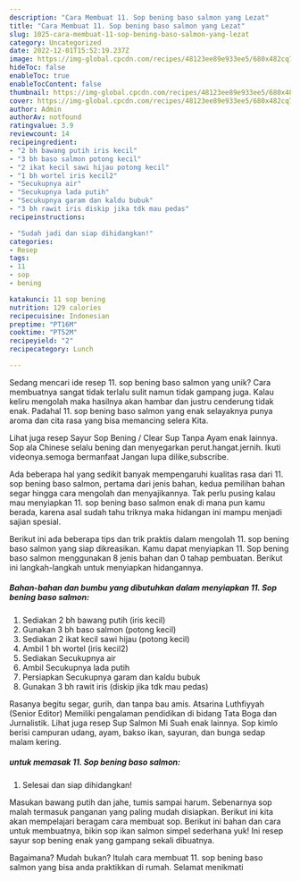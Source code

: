 ```yaml
---
description: "Cara Membuat 11. Sop bening baso salmon yang Lezat"
title: "Cara Membuat 11. Sop bening baso salmon yang Lezat"
slug: 1025-cara-membuat-11-sop-bening-baso-salmon-yang-lezat
category: Uncategorized
date: 2022-12-01T15:52:19.237Z
image: https://img-global.cpcdn.com/recipes/48123ee89e933ee5/680x482cq70/11-sop-bening-baso-salmon-foto-resep-utama.jpg
hideToc: false
enableToc: true
enableTocContent: false
thumbnail: https://img-global.cpcdn.com/recipes/48123ee89e933ee5/680x482cq70/11-sop-bening-baso-salmon-foto-resep-utama.jpg
cover: https://img-global.cpcdn.com/recipes/48123ee89e933ee5/680x482cq70/11-sop-bening-baso-salmon-foto-resep-utama.jpg
author: Admin
authorAv: notfound
ratingvalue: 3.9
reviewcount: 14
recipeingredient:
- "2 bh bawang putih iris kecil"
- "3 bh baso salmon potong kecil"
- "2 ikat kecil sawi hijau potong kecil"
- "1 bh wortel iris kecil2"
- "Secukupnya air"
- "Secukupnya lada putih"
- "Secukupnya garam dan kaldu bubuk"
- "3 bh rawit iris diskip jika tdk mau pedas"
recipeinstructions:

- "Sudah jadi dan siap dihidangkan!"
categories:
- Resep
tags:
- 11
- sop
- bening

katakunci: 11 sop bening 
nutrition: 129 calories
recipecuisine: Indonesian
preptime: "PT16M"
cooktime: "PT52M"
recipeyield: "2"
recipecategory: Lunch

---
```





Sedang mencari ide resep 11. sop bening baso salmon yang unik? Cara membuatnya sangat tidak terlalu sulit namun tidak gampang juga. Kalau keliru mengolah maka hasilnya akan hambar dan justru cenderung tidak enak. Padahal 11. sop bening baso salmon yang enak selayaknya punya aroma dan cita rasa yang bisa memancing selera Kita.





Lihat juga resep Sayur Sop Bening / Clear Sup Tanpa Ayam enak lainnya. Sop ala Chinese selalu bening dan menyegarkan perut.hangat.jernih. Ikuti videonya.semoga bermanfaat Jangan lupa dilike,subscribe.

Ada beberapa hal yang sedikit banyak mempengaruhi kualitas rasa dari 11. sop bening baso salmon, pertama dari jenis bahan, kedua pemilihan bahan segar hingga cara mengolah dan menyajikannya. Tak perlu pusing kalau mau menyiapkan 11. sop bening baso salmon enak di mana pun kamu berada, karena asal sudah tahu triknya maka hidangan ini mampu menjadi sajian spesial.






Berikut ini ada beberapa tips dan trik praktis dalam mengolah 11. sop bening baso salmon yang siap dikreasikan. Kamu dapat menyiapkan 11. Sop bening baso salmon menggunakan 8 jenis bahan dan 0 tahap pembuatan. Berikut ini langkah-langkah untuk menyiapkan hidangannya.

<!--inarticleads1-->

##### Bahan-bahan dan bumbu yang dibutuhkan dalam menyiapkan 11. Sop bening baso salmon:

1. Sediakan 2 bh bawang putih (iris kecil)
1. Gunakan 3 bh baso salmon (potong kecil)
1. Sediakan 2 ikat kecil sawi hijau (potong kecil)
1. Ambil 1 bh wortel (iris kecil2)
1. Sediakan Secukupnya air
1. Ambil Secukupnya lada putih
1. Persiapkan Secukupnya garam dan kaldu bubuk
1. Gunakan 3 bh rawit iris (diskip jika tdk mau pedas)


Rasanya begitu segar, gurih, dan tanpa bau amis. Atsarina Luthfiyyah (Senior Editor) Memiliki pengalaman pendidikan di bidang Tata Boga dan Jurnalistik. Lihat juga resep Sup Salmon Mi Suah enak lainnya. Sop kimlo berisi campuran udang, ayam, bakso ikan, sayuran, dan bunga sedap malam kering. 

<!--inarticleads2-->

#####  untuk memasak 11. Sop bening baso salmon:


1. Selesai dan siap dihidangkan!

Masukan bawang putih dan jahe, tumis sampai harum. Sebenarnya sop malah termasuk panganan yang paling mudah disiapkan. Berikut ini kita akan mempelajari beragam cara membuat sop. Berikut ini bahan dan cara untuk membuatnya, bikin sop ikan salmon simpel sederhana yuk! Ini resep sayur sop bening enak yang gampang sekali dibuatnya. 

Bagaimana? Mudah bukan? Itulah cara membuat 11. sop bening baso salmon yang bisa anda praktikkan di rumah. Selamat menikmati
